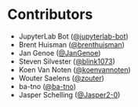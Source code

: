 # Contributors

* JupyterLab Bot ([@jupyterlab-bot](https://crowdin.com/profile/jupyterlab-bot))
* Brent Huisman ([@brenthuisman](https://crowdin.com/profile/brenthuisman))
* Jan Genoe ([@JanGenoe](https://crowdin.com/profile/JanGenoe))
* Steven Silvester ([@blink1073](https://crowdin.com/profile/blink1073))
* Koen Van Noten ([@koenvannoten](https://crowdin.com/profile/koenvannoten))
* Wouter Saelens ([@zouter](https://crowdin.com/profile/zouter))
* ba-tno ([@ba-tno](https://crowdin.com/profile/ba-tno))
* Jasper Schelling ([@Jasper2-0](https://crowdin.com/profile/Jasper2-0))
